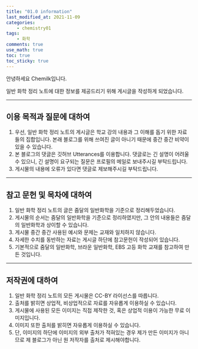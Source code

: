 ```yaml
---
title: "01.0 information"
last_modified_at: 2021-11-09
categories:
    - chemistry01
tags:
    - 화학
comments: true
use_math: true
toc: true
toc_sticky: true
---
```


안녕하세요 Chemilk입니다.

일반 화학 정리 노트에 대한 정보를 제공드리기 위해 게시글을 작성하게 되었습니다.

-----

## 이용 목적과 질문에 대하여

1. 우선, 일반 화학 정리 노트의 게시글은 학교 강의 내용과 그 이해를 돕기 위한 자료들의 집합입니다. 본래 블로그를 위해 쓰여진 글이 아니기 때문에 중간 중간 비약이 있을 수 있습니다. 
2. 본 블로그의 댓글은 깃허브 Utterances를 이용합니다. 댓글로는 긴 설명이 어려울 수 있으니, 긴 설명이 요구되는 질문은 프로필의 메일로 보내주시길 부탁드립니다. 
3. 게시물의 내용에 오류가 있다면 댓글로 제보해주시길 부탁드립니다.

-----

## 참고 문헌 및 목차에 대하여

1. 일반 화학 정리 노트의 글은 줌달의 일반화학을 기준으로 정리해두었습니다. 
2. 게시물의 순서는 줌달의 일반화학을 기준으로 정리하였지만, 그 안의 내용들은 줌달의 일반화학과 상이할 수 있습니다.
3. 게시물 중간 중간 사용된 예시와 문제는 교재와 일치하지 않습니다.
4. 자세한 수치를 동반하는 자료는 게시글 하단에 참고문헌이 작성되어 있습니다.
5. 기본적으로 줌달의 일반화학, 브라운 일반화학, EBS 고등 화학 교재를 참고하여 만든 것입니다.

-----

## 저작권에 대하여

1. 일반 화학 정리 노트의 모든 게시물은 CC-BY 라이선스를 따릅니다.
2. 출처를 밝히면 상업적, 비상업적으로 자료를 자유롭게 이용하실 수 있습니다.
3. 게시물에 사용된 모든 이미지는 직접 제작한 것, 혹은 상업적 이용이 가능한 무료 이미지입니다. 
4. 이미지 또한 출처를 밝히면 자유롭게 이용하실 수 있습니다.
5. 단, 이미지의 하단에 이미지의 외부 출처가 적혀있는 경우 제가 만든 이미지가 아니므로 제 블로그가 아닌 원 저작자를 출처로 제시해야합니다.